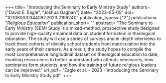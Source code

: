+++
title= "Introducing the Seminary to Early Ministry Study"
authors=["David E. Eagle", "Joshua Gaghan"]
date= "2023-05-05"
doi= "10.1080/00344087.2023.2199240"
publication_types= ["2"]
publication= "*Religious Education*"
publication_short= ""
abstract= "The Seminary to Early Ministry (SEM) Study is a mixed-method, prospective study designed to provide high-quality empirical data on student formation in theological education. The study will use a series of surveys and in-depth interviews to track three cohorts of divinity school students from matriculation into the early years of their careers. As a result, the study hopes to compile the most comprehensive longitudinal dataset on theological education to date, enabling researchers to better understand who attends seminaries, how seminaries form students, and how the training of future religious leaders can be improved."
url_pdf= "Eagle et al. - 2023 - Introducing the Seminary to Early Ministry Study.pdf"
+++

